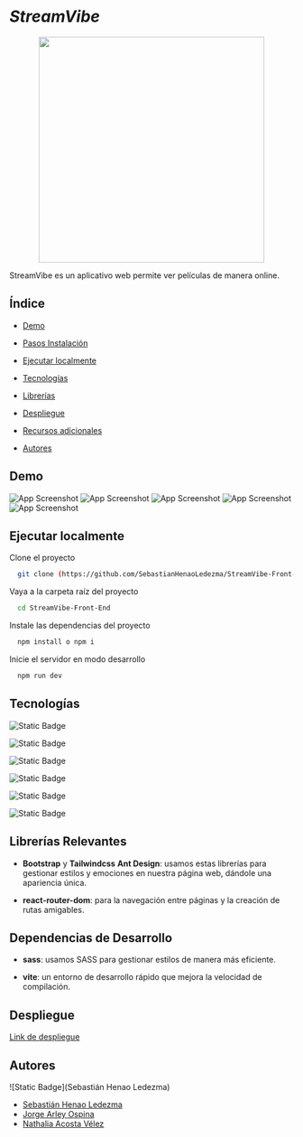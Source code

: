 # ***_StreamVibe_***
<p align="center">
<img align="center" width="400px" src="https://res.cloudinary.com/dhhyc88td/image/upload/v1716765884/Sin_t%C3%ADtulo_Post_en_Instagram_bbkjqf.png">
</p>


StreamVibe es un aplicativo web permite ver películas de manera online.

## Índice
- [Demo](#demo)

- [Pasos Instalación](#pasos-instalación)
- [Ejecutar localmente](#ejecutar-localmente)
- [Tecnologías](#tecnologías)
- [Librerías](#librerías)
- [Despliegue](#despliegue)
- [Recursos adicionales](#recursos-adicionales)
- [Autores](#autores)

## Demo

![App Screenshot](https://res.cloudinary.com/dhhyc88td/image/upload/v1716787621/4_1_gnh8sq.png)
![App Screenshot](https://res.cloudinary.com/dhhyc88td/image/upload/v1716787619/1_1_cpyic3.png)
![App Screenshot](https://res.cloudinary.com/dhhyc88td/image/upload/v1716787609/2_1_t6zqat.png)
![App Screenshot](https://res.cloudinary.com/dhhyc88td/image/upload/v1716787613/3_1_w5np4u.png)
![App Screenshot](https://res.cloudinary.com/dhhyc88td/image/upload/v1716787613/7_og4d6n.png)


## Ejecutar localmente

Clone el proyecto

```bash
  git clone (https://github.com/SebastianHenaoLedezma/StreamVibe-Front-End.git)
```

Vaya a la carpeta raíz del proyecto

```bash
  cd StreamVibe-Front-End
```

Instale las dependencias del proyecto

```bash
  npm install o npm i
```

Inicie el servidor en modo desarrollo

```bash
  npm run dev
```

## Tecnologías 

![Static Badge](https://img.shields.io/badge/React-%2300D1F7?style=for-the-badge&logo=react&logoColor=%2300D1F7&color=%23133F43)

![Static Badge](https://img.shields.io/badge/Sass-%23C66394?style=for-the-badge&logo=sass&logoColor=white&color=%23C66394)

![Static Badge](https://img.shields.io/badge/Tailwind-%23334155?style=for-the-badge&logo=tailwind&logoColor=%2338BDF8&color=%23334155)

![Static Badge](https://img.shields.io/badge/AntD-%23334155?style=for-the-badge&logo=ant%20design&logoColor=white&color=%23177DFE)

![Static Badge](https://res.cloudinary.com/dhhyc88td/image/upload/v1716786534/django_plain_logo_icon_146558_rfawig.png)

![Static Badge](https://res.cloudinary.com/dhhyc88td/image/upload/v1716786397/python_18894_y2shfo.png)

## Librerías Relevantes

- **Bootstrap** y **Tailwindcss** **Ant Design**: usamos estas librerías para gestionar estilos y emociones en nuestra página web, dándole una apariencia única.

- **react-router-dom**: para la navegación entre páginas y la creación de rutas amigables.


## Dependencias de Desarrollo

- **sass**: usamos SASS para gestionar estilos de manera más eficiente.

- **vite**: un entorno de desarrollo rápido que mejora la velocidad de compilación.

## Despliegue

[Link de despliegue]()


## Autores

![Static Badge](Sebastián Henao Ledezma)

- [Sebastián Henao Ledezma](https://www.linkedin.com/in/sebas-henao/)
- [Jorge Arley Ospina](https://www.linkedin.com/in/jorge-arley-ospina-7a5611125/)
- [Nathalia Acosta Vélez](https://www.linkedin.com/in/nathaliaacostav/)
